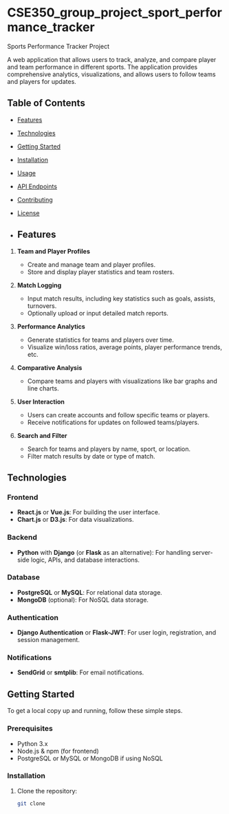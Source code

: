 # CSE350_group_project_sport_performance_tracker

Sports Performance Tracker Project

A web application that allows users to track, analyze, and compare player and team performance in different sports. The application provides comprehensive analytics, visualizations, and allows users to follow teams and players for updates.

## Table of Contents

- [Features](#features)
- [Technologies](#technologies)
- [Getting Started](#getting-started)
- [Installation](#installation)
- [Usage](#usage)
- [API Endpoints](#api-endpoints)
- [Contributing](#contributing)
- [License](#license)

- ## Features

1. **Team and Player Profiles**
   - Create and manage team and player profiles.
   - Store and display player statistics and team rosters.
   
2. **Match Logging**
   - Input match results, including key statistics such as goals, assists, turnovers.
   - Optionally upload or input detailed match reports.

3. **Performance Analytics**
   - Generate statistics for teams and players over time.
   - Visualize win/loss ratios, average points, player performance trends, etc.

4. **Comparative Analysis**
   - Compare teams and players with visualizations like bar graphs and line charts.

5. **User Interaction**
   - Users can create accounts and follow specific teams or players.
   - Receive notifications for updates on followed teams/players.

6. **Search and Filter**
   - Search for teams and players by name, sport, or location.
   - Filter match results by date or type of match.

## Technologies

### Frontend
- **React.js** or **Vue.js**: For building the user interface.
- **Chart.js** or **D3.js**: For data visualizations.
  
### Backend
- **Python** with **Django** (or **Flask** as an alternative): For handling server-side logic, APIs, and database interactions.
  
### Database
- **PostgreSQL** or **MySQL**: For relational data storage.
- **MongoDB** (optional): For NoSQL data storage.

### Authentication
- **Django Authentication** or **Flask-JWT**: For user login, registration, and session management.

### Notifications
- **SendGrid** or **smtplib**: For email notifications.

## Getting Started

To get a local copy up and running, follow these simple steps.

### Prerequisites

- Python 3.x
- Node.js & npm (for frontend)
- PostgreSQL or MySQL or MongoDB if using NoSQL

### Installation

1. Clone the repository:
   ```bash
   git clone 

